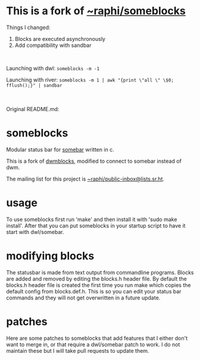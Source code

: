 # This is a fork of [~raphi/someblocks](https://git.sr.ht/~raphi/someblocks)  
Things I changed:
1. Blocks are executed asynchronously
2. Add compatibility with sandbar
<br>

Launching with dwl: `someblocks -m -1`
<br>

Launching with river: `someblocks -m 1 | awk "{print \"all \" \$0; fflush();}" | sandbar`
<br><br><br>

Original README.md:  
# someblocks
Modular status bar for [somebar](https://git.sr.ht/~raphi/somebar) written in c.

This is a fork of [dwmblocks](https://github.com/torrinfail/dwmblocks), modified
to connect to somebar instead of dwm.

The mailing list for this project is
[~raphi/public-inbox@lists.sr.ht](mailto:~raphi/public-inbox@lists.sr.ht).
# usage
To use someblocks first run 'make' and then install it with 'sudo make install'.
After that you can put someblocks in your startup script to have it start with dwl/somebar.
# modifying blocks
The statusbar is made from text output from commandline programs.
Blocks are added and removed by editing the blocks.h header file.
By default the blocks.h header file is created the first time you run make which copies the default config from blocks.def.h.
This is so you can edit your status bar commands and they will not get overwritten in a future update.
# patches
Here are some patches to someblocks that add features that I either don't want to merge in, or that require a dwl/somebar patch to work.
I do not maintain these but I will take pull requests to update them.
